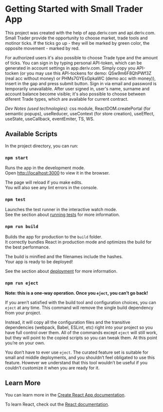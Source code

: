 # Getting Started with Small Trader App

This project was created with the help of app.deriv.com and api.deriv.com. Small Trader provide the opportunity to choose market, trade tools and motinor ticks. If the ticks go up - they will be marked by green color, the opposite movement - marked by red.

For authorized users it's also possible to choose Trade type and the amount of ticks. You can sign in by typing personal API-token, which can be generated in account settings in app.deriv.com. Simply copy you API-tocken (or you may use this API-tockens for demo: QSw9m6F8QhPWf3Z (real acc without money) or PHMs7GYEsGpkaWC (demo acc with money)), insert in the gap and press submit button. Sign in via email and password is temporarily unavailable. After user signed in, user's name, surname and account balance become visible; it's also possible to choose between diferent Trade types, which are available for current contract.

_Dev Notes (used technologies):_ css module, ReactDOM.createPortal (for semantic popups), useReducer, useContext (for store creation), useEffect, useState, useCallback, eventEmiter, TS, WS.

## Available Scripts

In the project directory, you can run:

### `npm start`

Runs the app in the development mode.\
Open [http://localhost:3000](http://localhost:3000) to view it in the browser.

The page will reload if you make edits.\
You will also see any lint errors in the console.

### `npm test`

Launches the test runner in the interactive watch mode.\
See the section about [running tests](https://facebook.github.io/create-react-app/docs/running-tests) for more information.

### `npm run build`

Builds the app for production to the `build` folder.\
It correctly bundles React in production mode and optimizes the build for the best performance.

The build is minified and the filenames include the hashes.\
Your app is ready to be deployed!

See the section about [deployment](https://facebook.github.io/create-react-app/docs/deployment) for more information.

### `npm run eject`

**Note: this is a one-way operation. Once you `eject`, you can’t go back!**

If you aren’t satisfied with the build tool and configuration choices, you can `eject` at any time. This command will remove the single build dependency from your project.

Instead, it will copy all the configuration files and the transitive dependencies (webpack, Babel, ESLint, etc) right into your project so you have full control over them. All of the commands except `eject` will still work, but they will point to the copied scripts so you can tweak them. At this point you’re on your own.

You don’t have to ever use `eject`. The curated feature set is suitable for small and middle deployments, and you shouldn’t feel obligated to use this feature. However we understand that this tool wouldn’t be useful if you couldn’t customize it when you are ready for it.

## Learn More

You can learn more in the [Create React App documentation](https://facebook.github.io/create-react-app/docs/getting-started).

To learn React, check out the [React documentation](https://reactjs.org/).
